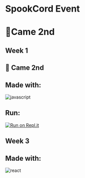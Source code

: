 # SpookCord Event

# 🥈Came 2nd 

## Week 1

## 🥈 Came 2nd

## Made with:

![javascript](https://img.shields.io/badge/JAVASCRIPT-F6DF1E?logo=javascript&logoColor=000&style=for-the-badge)

## Run:

[![Run on Repl.it](https://replit.com/badge/github/JackWeller1/spookcord)](https://replit.com/@JackWeller1/spookcord)

## Week 3

## Made with:

![react](https://img.shields.io/badge/REACT-61DBFB?logo=react&logoColor=fff&style=for-the-badge)
